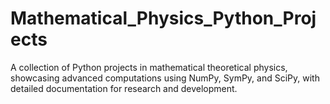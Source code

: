 # Mathematical_Physics_Python_Projects
A collection of Python projects in mathematical theoretical physics, showcasing advanced computations using NumPy, SymPy, and SciPy, with detailed documentation for research and development.
